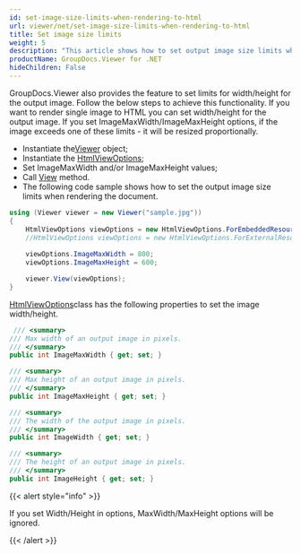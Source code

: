 ```yaml
---
id: set-image-size-limits-when-rendering-to-html
url: viewer/net/set-image-size-limits-when-rendering-to-html
title: Set image size limits
weight: 5
description: "This article shows how to set output image size limits when rendering image to HTML"
productName: GroupDocs.Viewer for .NET
hideChildren: False
---
```

GroupDocs.Viewer also provides the feature to set limits for width/height for the output image. Follow the below steps to achieve this functionality.
If you want to render single image to HTML you can set width/height for the output image.
If you set ImageMaxWidth/ImageMaxHeight options, if the image exceeds one of these limits - it will be resized proportionally.

* Instantiate the[Viewer](https://apireference.groupdocs.com/net/viewer/groupdocs.viewer/viewer) object;
* Instantiate the [HtmlViewOptions](https://apireference.groupdocs.com/net/viewer/groupdocs.viewer.options/htmlviewoptions);
* Set ImageMaxWidth and/or ImageMaxHeight values;
* Call [View](https://apireference.groupdocs.com/net/viewer/groupdocs.viewer/viewer/methods/view) method.
* The following code sample shows how to set the output image size limits when rendering the document.

```csharp
using (Viewer viewer = new Viewer("sample.jpg"))
{
    HtmlViewOptions viewOptions = new HtmlViewOptions.ForEmbeddedResources("result_{0}.html");
    //HtmlViewOptions viewOptions = new HtmlViewOptions.ForExternalResources("page_{0}.html", "page_{0}_{1}", "page_{0}_{1}");
    
    viewOptions.ImageMaxWidth = 800;
    viewOptions.ImageMaxHeight = 600;

    viewer.View(viewOptions);
}
```

[HtmlViewOptions](https://apireference.groupdocs.com/net/viewer/groupdocs.viewer.options/htmlviewoptions)class
has the following properties to set the image width/height.

```csharp
 /// <summary>
/// Max width of an output image in pixels.
/// </summary>
public int ImageMaxWidth { get; set; }

/// <summary>
/// Max height of an output image in pixels.
/// </summary>
public int ImageMaxHeight { get; set; }

/// <summary>
/// The width of the output image in pixels.
/// </summary>
public int ImageWidth { get; set; }

/// <summary>
/// The height of an output image in pixels.
/// </summary>
public int ImageHeight { get; set; }
```

{{< alert style="info" >}}

If you set Width/Height in options, MaxWidth/MaxHeight options will be ignored.

{{< /alert >}}
